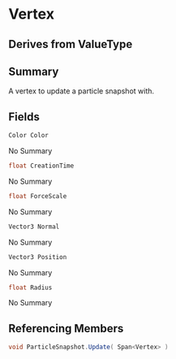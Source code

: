 # Vertex

## Derives from ValueType

## Summary

A vertex to update a particle snapshot with.
## Fields

```c#
Color Color
```
No Summary
```c#
float CreationTime
```
No Summary
```c#
float ForceScale
```
No Summary
```c#
Vector3 Normal
```
No Summary
```c#
Vector3 Position
```
No Summary
```c#
float Radius
```
No Summary
## Referencing Members

```c#
void ParticleSnapshot.Update( Span<Vertex> ) 
```
